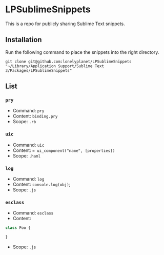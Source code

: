 # LPSublimeSnippets
This is a repo for publicly sharing Sublime Text snippets.

## Installation
Run the following command to place the snippets into the right directory.

```shell
git clone git@github.com:lonelyplanet/LPSublimeSnippets "~/Library/Application Support/Sublime Text 3/Packages/LPSublimeSnippets"
```

## List

### `pry` 
* Command: `pry` 
* Content: `binding.pry`
* Scope: `.rb`

### `uic` 
* Command: `uic` 
* Content: `= ui_component("name", [properties])`
* Scope: `.haml`

### `log`
* Command: `log`
* Content: `console.log(obj)`;
* Scope: `.js`

### `esclass`
* Command: `esclass`
* Content:  
```js
class Foo {

}
```
* Scope: `.js`
